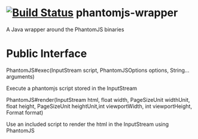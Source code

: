 # [![Build Status](https://travis-ci.org/moodysalem/java-phantomjs-wrapper.svg?branch=master)](https://travis-ci.org/moodysalem/java-phantomjs-wrapper) phantomjs-wrapper
A Java wrapper around the PhantomJS binaries

# Public Interface
PhantomJS#exec(InputStream script, PhantomJSOptions options, String... arguments)

Execute a phantomjs script stored in the InputStream

PhantomJS#render(InputStream html, float width, PageSizeUnit widthUnit, float height, PageSizeUnit heightUnit,int viewportWidth, int viewportHeight, Format format)

Use an included script to render the html in the InputStream using PhantomJS
